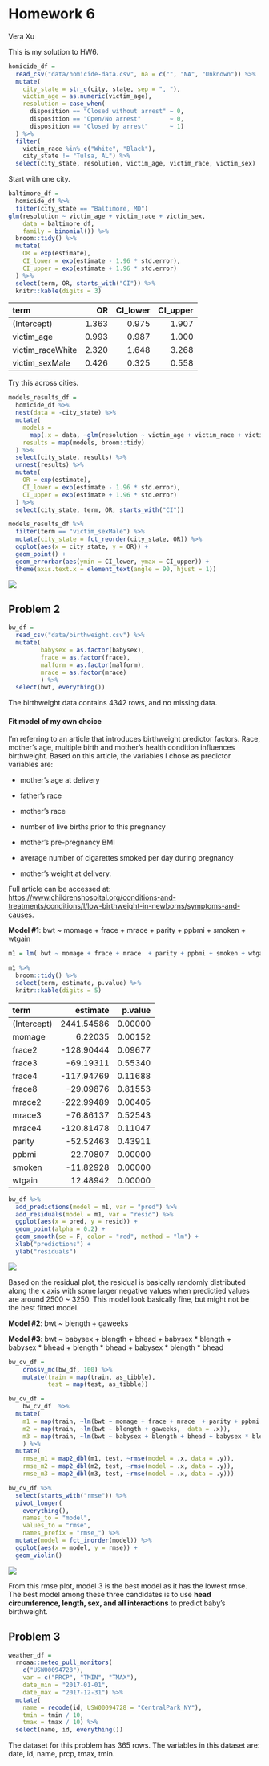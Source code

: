 Homework 6
================
Vera Xu

This is my solution to HW6.

``` r
homicide_df = 
  read_csv("data/homicide-data.csv", na = c("", "NA", "Unknown")) %>% 
  mutate(
    city_state = str_c(city, state, sep = ", "),
    victim_age = as.numeric(victim_age),
    resolution = case_when(
      disposition == "Closed without arrest" ~ 0,
      disposition == "Open/No arrest"        ~ 0,
      disposition == "Closed by arrest"      ~ 1)
  ) %>% 
  filter(
    victim_race %in% c("White", "Black"),
    city_state != "Tulsa, AL") %>% 
  select(city_state, resolution, victim_age, victim_race, victim_sex)
```

Start with one city.

``` r
baltimore_df =
  homicide_df %>% 
  filter(city_state == "Baltimore, MD")
glm(resolution ~ victim_age + victim_race + victim_sex, 
    data = baltimore_df,
    family = binomial()) %>% 
  broom::tidy() %>% 
  mutate(
    OR = exp(estimate),
    CI_lower = exp(estimate - 1.96 * std.error),
    CI_upper = exp(estimate + 1.96 * std.error)
  ) %>% 
  select(term, OR, starts_with("CI")) %>% 
  knitr::kable(digits = 3)
```

| term              |    OR | CI\_lower | CI\_upper |
| :---------------- | ----: | --------: | --------: |
| (Intercept)       | 1.363 |     0.975 |     1.907 |
| victim\_age       | 0.993 |     0.987 |     1.000 |
| victim\_raceWhite | 2.320 |     1.648 |     3.268 |
| victim\_sexMale   | 0.426 |     0.325 |     0.558 |

Try this across cities.

``` r
models_results_df = 
  homicide_df %>% 
  nest(data = -city_state) %>% 
  mutate(
    models = 
      map(.x = data, ~glm(resolution ~ victim_age + victim_race + victim_sex, data = .x, family = binomial())),
    results = map(models, broom::tidy)
  ) %>% 
  select(city_state, results) %>% 
  unnest(results) %>% 
  mutate(
    OR = exp(estimate),
    CI_lower = exp(estimate - 1.96 * std.error),
    CI_upper = exp(estimate + 1.96 * std.error)
  ) %>% 
  select(city_state, term, OR, starts_with("CI")) 
```

``` r
models_results_df %>% 
  filter(term == "victim_sexMale") %>% 
  mutate(city_state = fct_reorder(city_state, OR)) %>% 
  ggplot(aes(x = city_state, y = OR)) + 
  geom_point() + 
  geom_errorbar(aes(ymin = CI_lower, ymax = CI_upper)) + 
  theme(axis.text.x = element_text(angle = 90, hjust = 1))
```

![](p8105_hw6_yx2578_files/figure-gfm/unnamed-chunk-4-1.png)<!-- -->

## Problem 2

``` r
bw_df = 
  read_csv("data/birthweight.csv") %>%
  mutate(
         babysex = as.factor(babysex),
         frace = as.factor(frace),
         malform = as.factor(malform),
         mrace = as.factor(mrace)
         ) %>%
  select(bwt, everything())
```

The birthweight data contains 4342 rows, and no missing data.

#### Fit model of my own choice

I’m referring to an article that introduces birthweight predictor
factors. Race, mother’s age, multiple birth and mother’s health
condition influences birthweight. Based on this article, the variables I
chose as predictor variables are:

  - mother’s age at delivery

  - father’s race

  - mother’s race

  - number of live births prior to this pregnancy

  - mother’s pre-pregnancy BMI

  - average number of cigarettes smoked per day during pregnancy

  - mother’s weight at delivery.

Full article can be accessed at:
<https://www.childrenshospital.org/conditions-and-treatments/conditions/l/low-birthweight-in-newborns/symptoms-and-causes>.

**Model \#1**: bwt \~ momage + frace + mrace + parity + ppbmi + smoken +
wtgain

``` r
m1 = lm( bwt ~ momage + frace + mrace  + parity + ppbmi + smoken + wtgain, data = bw_df)

m1 %>%   
  broom::tidy() %>%
  select(term, estimate, p.value) %>% 
  knitr::kable(digits = 5)
```

| term        |    estimate | p.value |
| :---------- | ----------: | ------: |
| (Intercept) |  2441.54586 | 0.00000 |
| momage      |     6.22035 | 0.00152 |
| frace2      | \-128.90444 | 0.09677 |
| frace3      |  \-69.19311 | 0.55340 |
| frace4      | \-117.94769 | 0.11688 |
| frace8      |  \-29.09876 | 0.81553 |
| mrace2      | \-222.99489 | 0.00405 |
| mrace3      |  \-76.86137 | 0.52543 |
| mrace4      | \-120.81478 | 0.11047 |
| parity      |  \-52.52463 | 0.43911 |
| ppbmi       |    22.70807 | 0.00000 |
| smoken      |  \-11.82928 | 0.00000 |
| wtgain      |    12.48942 | 0.00000 |

``` r
bw_df %>% 
  add_predictions(model = m1, var = "pred") %>% 
  add_residuals(model = m1, var = "resid") %>%
  ggplot(aes(x = pred, y = resid)) + 
  geom_point(alpha = 0.2) +
  geom_smooth(se = F, color = "red", method = "lm") + 
  xlab("predictions") + 
  ylab("residuals")
```

![](p8105_hw6_yx2578_files/figure-gfm/unnamed-chunk-6-1.png)<!-- -->

Based on the residual plot, the residual is basically randomly
distributed along the x axis with some larger negative values when
predictied values are around 2500 \~ 3250. This model look basically
fine, but might not be the best fitted model.

**Model \#2**: bwt \~ blength + gaweeks

**Model \#3**: bwt \~ babysex + blength + bhead + babysex \* blength +
babysex \* bhead + blength \* bhead + babysex \* blength \* bhead

``` r
bw_cv_df =
    crossv_mc(bw_df, 100) %>% 
    mutate(train = map(train, as_tibble),
           test = map(test, as_tibble))

bw_cv_df =
    bw_cv_df  %>% 
  mutate(
    m1 = map(train, ~lm(bwt ~ momage + frace + mrace  + parity + ppbmi + smoken + wtgain, data = .x)),
    m2 = map(train, ~lm(bwt ~ blength + gaweeks,  data = .x)),
    m3 = map(train, ~lm(bwt ~ babysex + blength + bhead + babysex * blength + babysex * bhead + blength * bhead + babysex * blength * bhead, data = .x))
    ) %>% 
  mutate(
    rmse_m1 = map2_dbl(m1, test, ~rmse(model = .x, data = .y)),
    rmse_m2 = map2_dbl(m2, test, ~rmse(model = .x, data = .y)),
    rmse_m3 = map2_dbl(m3, test, ~rmse(model = .x, data = .y)))

bw_cv_df %>% 
  select(starts_with("rmse")) %>% 
  pivot_longer(
    everything(),
    names_to = "model", 
    values_to = "rmse",
    names_prefix = "rmse_") %>% 
  mutate(model = fct_inorder(model)) %>% 
  ggplot(aes(x = model, y = rmse)) + 
  geom_violin()
```

![](p8105_hw6_yx2578_files/figure-gfm/unnamed-chunk-7-1.png)<!-- -->

From this rmse plot, model 3 is the best model as it has the lowest
rmse. The best model among these three candidates is to use **head
circumference, length, sex, and all interactions** to predict baby’s
birthweight.

## Problem 3

``` r
weather_df = 
  rnoaa::meteo_pull_monitors(
    c("USW00094728"),
    var = c("PRCP", "TMIN", "TMAX"), 
    date_min = "2017-01-01",
    date_max = "2017-12-31") %>%
  mutate(
    name = recode(id, USW00094728 = "CentralPark_NY"),
    tmin = tmin / 10,
    tmax = tmax / 10) %>%
  select(name, id, everything())
```

The dataset for this problem has 365 rows. The variables in this dataset
are: date, id, name, prcp, tmax, tmin.
